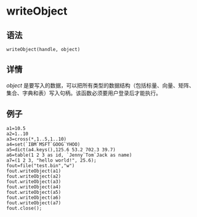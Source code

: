 # writeObject

## 语法

`writeObject(handle, object)`

## 详情

*object*
是要写入的数据，可以把所有类型的数据结构（包括标量、向量、矩阵、集合、字典和表）写入句柄。该函数必须要用户登录后才能执行。

## 例子

```
a1=10.5
a2=1..10
a3=cross(*,1..5,1..10)
a4=set(`IBM`MSFT`GOOG`YHOO)
a5=dict(a4.keys(),125.6 53.2 702.3 39.7)
a6=table(1 2 3 as id, `Jenny`Tom`Jack as name)
a7=(1 2 3, "hello world!", 25.6);
fout=file("test.bin","w")
fout.writeObject(a1)
fout.writeObject(a2)
fout.writeObject(a3)
fout.writeObject(a4)
fout.writeObject(a5)
fout.writeObject(a6)
fout.writeObject(a7)
fout.close();
```

